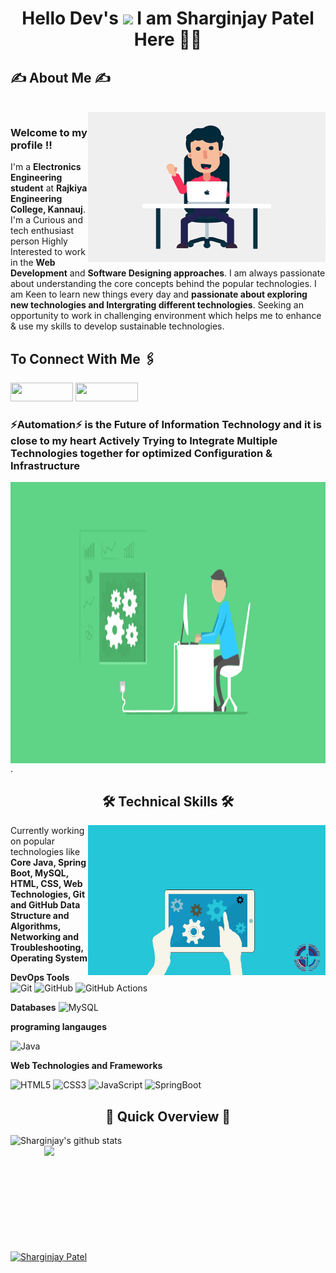 <h1 align="center">Hello Dev's <img src="https://github.com/TheDudeThatCode/TheDudeThatCode/blob/master/Assets/Hi.gif" width="29px"> I am Sharginjay Patel Here 👨‍🎓</h1>

<div>
  <h2 align="left"> ✍ About Me ✍ </h2>
  <br>
  <img align="right" alt="GIF" src="https://raw.githubusercontent.com/kallakruparaju/kallakruparaju/main/images/welcome.gif" width="380" height="240"/>
<h3>Welcome to my profile ‼️</h3>

I'm a <b>Electronics Engineering student</b> at <b>Rajkiya Engineering College, Kannauj</b>. I'm a Curious and tech enthusiast person Highly Interested to work in the <b>Web Development</b> and <b>Software Designing approaches</b>. I am always passionate about understanding the core concepts behind the popular technologies. I am Keen to learn new things every day and <b>passionate about exploring new technologies and Intergrating different technologies</b>. Seeking an opportunity to work in challenging environment which helps me to enhance & use my skills to develop sustainable technologies.
 </div>
 
<div>

  <h2 align="left">To Connect With Me 🖇️</h2>
  
  <a href="https://www.linkedin.com/in/sharginjay-patel-33a635222/" target="blank"><img src="https://img.shields.io/badge/LinkedIn-0077B5?style=for-the-badge&logo=linkedin&logoColor=white"   height="30" width="100" /></a> 
  <a href="https://github.com/jaybaba8085/" target="blank"><img  src="https://img.shields.io/badge/GitHub-100000?style=for-the-badge&logo=github&logoColor=white"  height="30" width="100" /></a>
 

  
</div>

<div>
<h3>⚡Automation⚡  is the Future of Information Technology and it is close to my heart Actively Trying to Integrate Multiple Technologies together for optimized Configuration & Infrastructure </h3>

<img align="right" alt="GIF" src="https://raw.githubusercontent.com/kallakruparaju/kallakruparaju/main/images/automation.gif" width="1000" height="450"/>
  
 
</div>
<div>
<p> . </p>

<h2 align="center" >🛠 Technical Skills 🛠 </h2>

<img align="right" alt="GIF" src="https://raw.githubusercontent.com/kallakruparaju/kallakruparaju/main/images/tools.gif" width="380" height="240"/>
  

Currently working on popular technologies like <b>Core Java, Spring Boot, MySQL, HTML, CSS,  Web Technologies, Git and GitHub Data Structure and Algorithms, Networking and Troubleshooting, Operating System</b>

  <b>DevOps Tools</b>
 ![Git](https://img.shields.io/badge/git-%23F05033.svg?style=for-the-badge&logo=git&logoColor=white)
 ![GitHub](https://img.shields.io/badge/github-%23121011.svg?style=for-the-badge&logo=github&logoColor=white)
 ![GitHub Actions](https://img.shields.io/badge/githubactions-%232671E5.svg?style=for-the-badge&logo=githubactions&logoColor=white)
 
  
  <b>Databases</b>
  ![MySQL](https://img.shields.io/badge/mysql-%2300f.svg?style=for-the-badge&logo=mysql&logoColor=white)

  
  <b>programing langauges</b>
  
  ![Java](https://img.shields.io/badge/java-%23ED8B00.svg?style=for-the-badge&logo=java&logoColor=white)
 
   <b>Web Technologies and Frameworks</b>
  
  ![HTML5](https://img.shields.io/badge/html5-%23E34F26.svg?style=for-the-badge&logo=html5&logoColor=white)
  ![CSS3](https://img.shields.io/badge/css3-%231572B6.svg?style=for-the-badge&logo=css3&logoColor=white)
  ![JavaScript](https://img.shields.io/badge/javascript-%23323330.svg?style=for-the-badge&logo=javascript&logoColor=%23F7DF1E)
  ![SpringBoot](https://img.shields.io/badge/SpringBoot-%23000.svg?style=for-the-badge&logo=flask&logoColor=white)
  

</div>

<div>
  
<h2 align="center" >📝 Quick Overview 📝</h2>

    
<a href="https://github.com/hackcoderr/github-readme-stats">
  <img align="left" width=520 src="https://github-readme-stats.anuraghazra1.vercel.app/api?username=jaybaba8085&show_icons=true&include_all_commits=true&theme=react&border=61dafb&hide_border=true" alt="Sharginjay's github stats" />
</a> 
    
    
       
<a href="https://github.com/hackcoderr/github-readme-stats">
  <img a width=450 align="right" src="https://github-readme-stats.anuraghazra1.vercel.app/api/top-langs/?username=jaybaba8085&langs_count=8&layout=compact&theme=react&border=61dafb&hide_border=true" />
</a>
  
 <br><br><br><br><br><br><br><br><br><br>
    
    
<a href="https://github.com/denvercoder1/github-readme-streak-stats" title="Go to Source">
      <img align="center" width=800 src="https://github-readme-streak-stats.herokuapp.com/?user=jaybaba8085&theme=react&border=61dafb&hide_border=true" alt="Sharginjay Patel" />
    </a> 

    
  </div>
